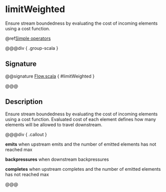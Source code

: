 # limitWeighted

Ensure stream boundedness by evaluating the cost of incoming elements using a cost function.

@ref[Simple operators](../index.md#simple-operators)

@@@div { .group-scala }

## Signature

@@signature [Flow.scala]($akka$/akka-stream/src/main/scala/akka/stream/scaladsl/Flow.scala) { #limitWeighted }

@@@

## Description

Ensure stream boundedness by evaluating the cost of incoming elements using a cost function.
Evaluated cost of each element defines how many elements will be allowed to travel downstream.


@@@div { .callout }

**emits** when upstream emits and the number of emitted elements has not reached max

**backpressures** when downstream backpressures

**completes** when upstream completes and the number of emitted elements has not reached max

@@@


